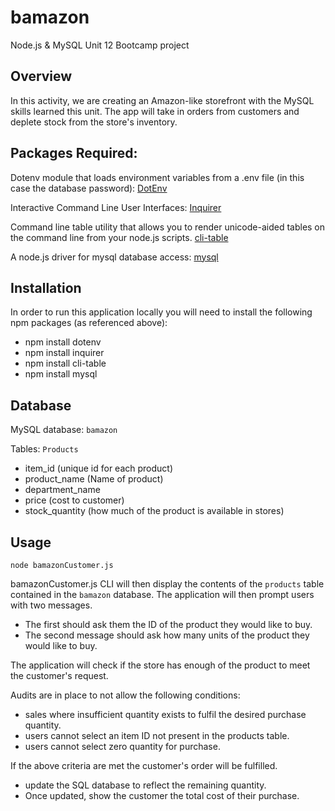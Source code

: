 # bamazon

Node.js &amp; MySQL Unit 12 Bootcamp project

## Overview

In this activity, we are creating an Amazon-like storefront with the MySQL skills learned this unit. The app will take in orders from customers and deplete stock from the store's inventory.

## Packages Required:

Dotenv module that loads environment variables from a .env file (in this case the database password): 
[DotEnv](https://www.npmjs.com/package/dotenv)

Interactive Command Line User Interfaces:
[Inquirer](https://www.npmjs.com/package/inquirer)

Command line table utility that allows you to render unicode-aided tables on the command line from your node.js scripts.
[cli-table](https://www.npmjs.com/package/cli-table)

A node.js driver for mysql database access:
[mysql](https://www.npmjs.com/package/mysql)

## Installation

In order to run this application locally you will need to install the following npm packages (as referenced above):

* npm install dotenv
* npm install inquirer
* npm install cli-table
* npm install mysql


## Database

MySQL database: `bamazon`

Tables: `Products`

   * item_id (unique id for each product)
   * product_name (Name of product)
   * department_name
   * price (cost to customer)
   * stock_quantity (how much of the product is available in stores)


## Usage

`node bamazonCustomer.js`

bamazonCustomer.js CLI will then display the contents of the `products` table contained in the `bamazon` database.  The application will then prompt users with two messages.

   * The first should ask them the ID of the product they would like to buy.
   * The second message should ask how many units of the product they would like to buy.

The application will check if the store has enough of the product to meet the customer's request.  

Audits are in place to not allow the following conditions:

   * sales where insufficient quantity exists to fulfil the desired purchase quantity.
   * users cannot select an item ID not present in the products table.
   * users cannot select zero quantity for purchase.

If the above criteria are met the customer's order will be fulfilled.
   * update the SQL database to reflect the remaining quantity.
   * Once updated, show the customer the total cost of their purchase.
